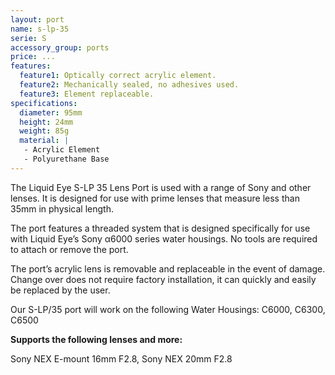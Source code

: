 ```yaml
---
layout: port
name: s-lp-35
serie: S
accessory_group: ports
price: ...
features:
  feature1: Optically correct acrylic element.
  feature2: Mechanically sealed, no adhesives used.
  feature3: Element replaceable.
specifications:
  diameter: 95mm
  height: 24mm
  weight: 85g
  material: |
   - Acrylic Element
   - Polyurethane Base
---
```

The Liquid Eye S-LP 35 Lens Port is used with a range of Sony and other lenses. It is designed for use with prime lenses that measure less than 35mm in physical length.

The port features a threaded system that is designed specifically for use with Liquid Eye’s Sony α6000 series water housings. No tools are required to attach or remove the port.

The port’s acrylic lens is removable and replaceable in the event of damage. Change over does not require factory installation, it can quickly and easily be replaced by the user.

Our S-LP/35 port will work on the following Water Housings: C6000, C6300, C6500

**Supports the following lenses and more:**

Sony NEX E-mount 16mm F2.8, Sony NEX 20mm F2.8

